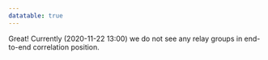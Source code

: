 ```yaml
---
datatable: true
---
```



Great! Currently (2020-11-22 13:00) we do not see any relay groups
in end-to-end correlation position.
